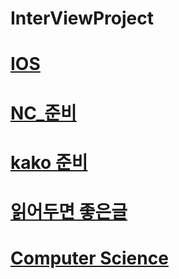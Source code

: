 # InterViewProject

[IOS](https://github.com/HwangWoonChun/InterViewProject/blob/master/IOS.md)
===========
[NC_준비](https://github.com/HwangWoonChun/InterViewProject/blob/master/NC.md)
===========
[kako 준비](https://github.com/HwangWoonChun/InterViewProject/blob/master/kakao.md)
===========
[읽어두면 좋은글](https://github.com/HwangWoonChun/InterViewProject/blob/master/InterView_D_A.md)
===========
[Computer Science](https://github.com/HwangWoonChun/InterViewProject/blob/master/InterView_CS.md)
===========
